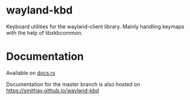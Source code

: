 # wayland-kbd
Keyboard utilities for the wayland-client library. Mainly handling keymaps with the help of libxkbcommon.

# Documentation

Available on [docs.rs](https://docs.rs/wayland-kbd/)

Documentation for the master branch is also hosted on
https://smithay.github.io/wayland-kbd
